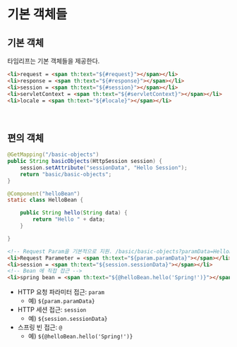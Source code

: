 # 기본 객체들

## 기본 객체

타임리프는 기본 객체들을 제공한다.

```html
<li>request = <span th:text="${#request}"></span></li>
<li>response = <span th:text="${#response}"></span></li>
<li>session = <span th:text="${#session}"></span></li>
<li>servletContext = <span th:text="${#servletContext}"></span></li>
<li>locale = <span th:text="${#locale}"></span></li>
```

<br>

## 편의 객체 

```java
@GetMapping("/basic-objects")
public String basicObjects(HttpSession session) {
    session.setAttribute("sessionData", "Hello Session");
    return "basic/basic-objects";
}

@Component("helloBean")
static class HelloBean {

    public String hello(String data) {
        return "Hello " + data;
    }

}
```

```html
<!-- Request Param을 기본적으로 지원. /basic/basic-objects?paramData=HelloParam -->
<li>Request Parameter = <span th:text="${param.paramData}"></span></li>
<li>session = <span th:text="${session.sessionData}"></span></li>
<!-- Bean 에 직접 접근 -->
<li>spring bean = <span th:text="${@helloBean.hello('Spring!')}"></span></li>
```

- HTTP 요청 파라미터 접근: `param`
  - 예) `${param.paramData}`
- HTTP 세션 접근: `session`
  - 예) `${session.sessionData}`
- 스프링 빈 접근: `@`
  - 예) `${@helloBean.hello('Spring!')}`